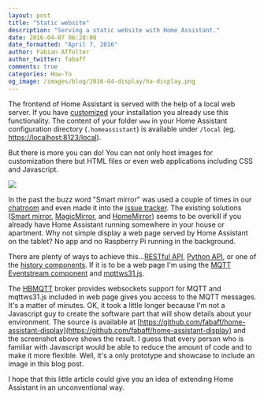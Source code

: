 ```yaml
---
layout: post
title: "Static website"
description: "Serving a static website with Home Assistant."
date: 2016-04-07 06:28:00
date_formatted: "April 7, 2016"
author: Fabian Affolter
author_twitter: fabaff
comments: true
categories: How-To
og_image: /images/blog/2016-04-display/ha-display.png
---
```


The frontend of Home Assistant is served with the help of a local web server. If you have [customized](/getting-started/devices/#customizing-devices-and-services) your installation you already use this functionality. The content of your folder `www` in your Home Assistant configuration directory (`.homeassistant`) is available under `/local` (eg. [https://localhost:8123/local](https://localhost:8123/local)).

But there is more you can do! You can not only host images for customization there but HTML files or even web applications including CSS and Javascript. 

<p class='img'>
<img src='/images/blog/2016-04-display/ha-display.png' />
</p>

<!--more-->

In the past the buzz word "Smart mirror" was used a couple of times in our [chatroom](https://gitter.im/balloob/home-assistant) and even made it into the [issue tracker](https://github.com/home-assistant/home-assistant/issues/1392). The existing solutions ([Smart mirror](http://docs.smart-mirror.io/), [MagicMirror](http://michaelteeuw.nl/tagged/magicmirror), and [HomeMirror](https://github.com/HannahMitt/HomeMirror)) seems to be overkill if you already have Home Assistant running somewhere in your house or apartment. Why not simple display a web page served by Home Assistant on the tablet? No app and no Raspberry Pi running in the background.

There are plenty of ways to achieve this...[RESTful API](/developers/rest_api/), [Python API](/developers/python_api/), or one of the [history components](/components/#history). If it is to be a web page I'm using the [MQTT Eventstream component](/components/mqtt_eventstream/) and [mqttws31.js](http://git.eclipse.org/c/paho/org.eclipse.paho.mqtt.javascript.git/tree/src).

The [HBMQTT](https://pypi.python.org/pypi/hbmqtt) broker provides websockets support for MQTT and mqttws31.js included in web page gives you access to the MQTT messages. It's a matter of minutes. OK, it took a little longer because I'm not a Javascript guy to create the software part that will show details about your environment. The source is available at [https://github.com/fabaff/home-assistant-display](https://github.com/fabaff/home-assistant-display) and the screenshot above shows the result. I guess that every person who is familiar with Javascript would be able to reduce the amount of code and to make it more flexible. Well, it's a only prototype and showcase to include an image in this blog post. 

I hope that this little article could give you an idea of extending Home Assistant in an unconventional way.

